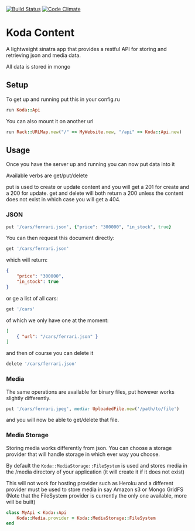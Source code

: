 [![Build Status](https://travis-ci.org/KodaFramework/koda-content.png)](https://travis-ci.org/KodaFramework/koda-content)
[![Code Climate](https://codeclimate.com/github/KodaFramework/koda-content.png)](https://codeclimate.com/github/KodaFramework/koda-content)


# Koda Content
A lightweight sinatra app that provides a restful API for storing and retrieving json and media data.

All data is stored in mongo

## Setup

To get up and running put this in your config.ru

```ruby
run Koda::Api
```

You can also mount it on another url

```ruby
run Rack::URLMap.new("/" => MyWebsite.new, "/api" => Koda::Api.new)
```

## Usage

Once you have the server up and running you can now put data into it

Available verbs are get/put/delete

put is used to create or update content and you will get a 201 for create and a 200 for update.
get and delete will both return a 200 unless the content does not exist in which case you will get a 404.

### JSON

```ruby
put '/cars/ferrari.json', {"price": "300000", "in_stock", true}
```

You can then request this document directly:

```ruby
get '/cars/ferrari.json'
```

which will return:

```json
{
    "price": "300000",
    "in_stock": true
}
```

or ge a list of all cars:

```ruby
get '/cars'
```

of which we only have one at the moment:

```json
[
    { "url": "/cars/ferrari.json" }
]
```

and then of course you can delete it

```ruby
delete '/cars/ferrari.json'
```

### Media

The same operations are available for binary files, put however works slightly differently.

```ruby
put '/cars/ferrari.jpeg', media: UploadedFile.new('/path/to/file')
```

and you will now be able to get/delete that file.

### Media Storage

Storing media works differently from json. You can choose a storage provider that will handle storage in which ever way you choose.

By default the `Koda::MediaStorage::FileSystem` is used and stores media in the /media directory of your application (it will create it if it does not exist)

This will not work for hosting provider such as Heroku and a different provider must be used to store media in say Amazon s3 or Mongo GridFS
(Note that the FileSystem provider is currently the only one available, more will be built)

```ruby
class MyApi < Koda::Api
    Koda::Media.provider = Koda::MediaStorage::FileSystem
end
```